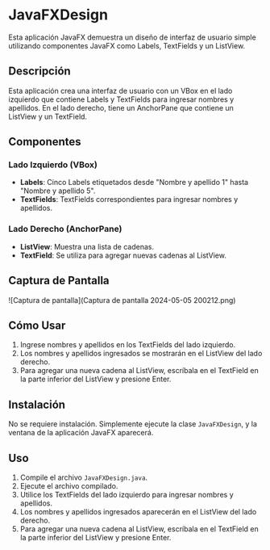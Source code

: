 # JavaFXDesign

Esta aplicación JavaFX demuestra un diseño de interfaz de usuario simple utilizando componentes JavaFX como Labels, TextFields y un ListView.

## Descripción

Esta aplicación crea una interfaz de usuario con un VBox en el lado izquierdo que contiene Labels y TextFields para ingresar nombres y apellidos. En el lado derecho, tiene un AnchorPane que contiene un ListView y un TextField.

## Componentes

### Lado Izquierdo (VBox)
- **Labels**: Cinco Labels etiquetados desde "Nombre y apellido 1" hasta "Nombre y apellido 5".
- **TextFields**: TextFields correspondientes para ingresar nombres y apellidos.

### Lado Derecho (AnchorPane)
- **ListView**: Muestra una lista de cadenas.
- **TextField**: Se utiliza para agregar nuevas cadenas al ListView.

## Captura de Pantalla

![Captura de pantalla](Captura de pantalla 2024-05-05 200212.png)

## Cómo Usar

1. Ingrese nombres y apellidos en los TextFields del lado izquierdo.
2. Los nombres y apellidos ingresados se mostrarán en el ListView del lado derecho.
3. Para agregar una nueva cadena al ListView, escríbala en el TextField en la parte inferior del ListView y presione Enter.

## Instalación

No se requiere instalación. Simplemente ejecute la clase `JavaFXDesign`, y la ventana de la aplicación JavaFX aparecerá.

## Uso

1. Compile el archivo `JavaFXDesign.java`.
2. Ejecute el archivo compilado.
3. Utilice los TextFields del lado izquierdo para ingresar nombres y apellidos.
4. Los nombres y apellidos ingresados aparecerán en el ListView del lado derecho.
5. Para agregar una nueva cadena al ListView, escríbala en el TextField en la parte inferior del ListView y presione Enter.
